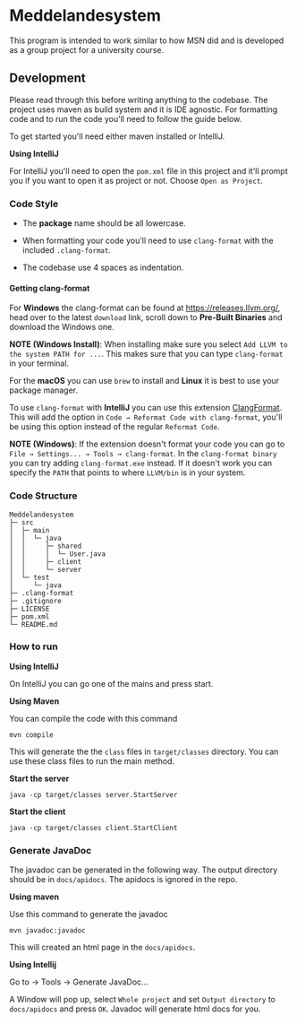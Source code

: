# Meddelandesystem

This program is intended to work similar to how MSN did and is developed as a group project for a university course.

## Development

Please read through this before writing anything to the codebase. The project uses maven as build system and it is IDE agnostic. For formatting code and to run the code you'll need to follow the guide below.

To get started you'll need either maven installed or IntelliJ.

**Using IntelliJ**

For IntelliJ you'll need to open the `pom.xml` file in this project and it'll prompt you if you want to open it as project or not. Choose `Open as Project`.

### Code Style

- The **package** name should be all lowercase. 

- When formatting your code you'll need to use `clang-format` with the included `.clang-format`.

- The codebase use 4 spaces as indentation.

#### Getting clang-format

For **Windows** the clang-format can be found at https://releases.llvm.org/, head over to the latest `download` link, scroll down to **Pre-Built Binaries** and download the Windows one. 

**NOTE (Windows Install)**: When installing make sure you select `Add LLVM to the system PATH for ...`. This makes sure that you can type `clang-format` in your terminal.

For the **macOS** you can use `brew` to install and **Linux** it is best to use your package manager.

To use `clang-format` with **IntelliJ** you can use this extension [ClangFormat](https://plugins.jetbrains.com/plugin/13359-clangformat). This will add the option in `Code → Reformat Code with clang-format`, you'll be using this option instead of the regular `Reformat Code`. 

**NOTE (Windows)**: If the extension doesn't format your code you can go to `File → Settings... → Tools → clang-format`. In the `clang-format binary` you can try adding `clang-format.exe` instead. If it doesn't work you can specify the `PATH` that points to where `LLVM/bin` is in your system.

### Code Structure

```
Meddelandesystem
├─ src
│  ├─ main
│  │  └─ java
│  │     ├─ shared
│  │     │  └─ User.java
│  │     ├─ client
│  │     └─ server
│  └─ test
│     └─ java
├─ .clang-format
├─ .gitignore
├─ LICENSE
├─ pom.xml
└─ README.md
```

### How to run

**Using IntelliJ**

On IntelliJ you can go one of the mains and press start.

**Using Maven**

You can compile the code with this command

```shell
mvn compile
```

This will generate the the `class` files in `target/classes` directory. You can use these class files to run the main method.

**Start the server**

```shell
java -cp target/classes server.StartServer
```

**Start the client**

```shell
java -cp target/classes client.StartClient
```

### Generate JavaDoc

The javadoc can be generated in the following way. The output directory should be in `docs/apidocs`. The apidocs is ignored in the repo.

**Using maven**

Use this command to generate the javadoc

```
mvn javadoc:javadoc
```

This will created an html page in the `docs/apidocs`.

**Using Intellij**

Go to → Tools → Generate JavaDoc...

A Window will pop up, select `Whole project` and set `Output directory` to `docs/apidocs` and press `OK`. Javadoc will generate html docs for you.